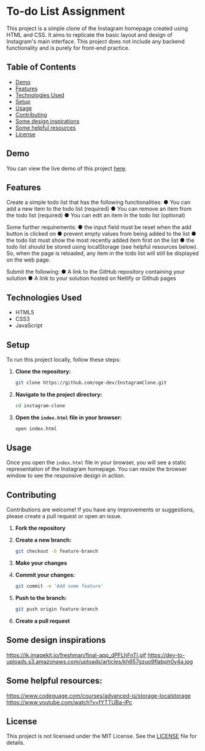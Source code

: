 # To-do List Assignment

This project is a simple clone of the Instagram homepage created using HTML and CSS. It aims to replicate the basic layout and design of Instagram's main interface. This project does not include any backend functionality and is purely for front-end practice.

## Table of Contents

- [Demo](#demo)
- [Features](#features)
- [Technologies Used](#technologies-used)
- [Setup](#setup)
- [Usage](#usage)
- [Contributing](#contributing)
- [Some design inspirations](#Some-design-inspirations)
- [Some helpful resources](#Some-helpful-resources)
- [License](#license)

## Demo

You can view the live demo of this project [here](https://oge-dev.github.io/TodoList-App/).

## Features


Create a simple todo list that has the following functionalities:
●	You can add a new item to the todo list (required)
●	You can remove an item from the todo list (required)
●	You can edit an item in the todo list (optional)

Some further requirements:
●	the input field must be reset when the add button is clicked on 
●	prevent empty values from being added to the list
●	the todo list must show the most recently added item first on the list
●	the todo list should be stored using localStorage (see helpful resources below). So, when the page is reloaded, any item in the todo list will still be displayed on the web page.

Submit the following:
●	A link to the GitHub repository containing your solution 
●	A link to your solution hosted on Netlify or Github pages




## Technologies Used

- HTML5
- CSS3
- JavaScript

## Setup

To run this project locally, follow these steps:

1. **Clone the repository:**

   ```bash
   git clone https://github.com/oge-dev/InstagramClone.git
   ```

2. **Navigate to the project directory:**

   ```bash
   cd instagram-clone
   ```

3. **Open the `index.html` file in your browser:**

   ```bash
   open index.html
   ```

## Usage

Once you open the `index.html` file in your browser, you will see a static representation of the Instagram homepage. You can resize the browser window to see the responsive design in action.

## Contributing

Contributions are welcome! If you have any improvements or suggestions, please create a pull request or open an issue.

1. **Fork the repository**
2. **Create a new branch:**

   ```bash
   git checkout -b feature-branch
   ```

3. **Make your changes**
4. **Commit your changes:**

   ```bash
   git commit -m 'Add some feature'
   ```

5. **Push to the branch:**

   ```bash
   git push origin feature-branch
   ```

6. **Create a pull request**
## Some design inspirations
https://ik.imagekit.io/freshman/final-app_dPFLhFnTI.gif
https://dev-to-uploads.s3.amazonaws.com/uploads/articles/kh657gzuo9flabph0y4a.jpg

## Some helpful resources:
https://www.codeguage.com/courses/advanced-js/storage-localstorage
https://www.youtube.com/watch?v=fYTTUBa-lPc

## License

This project is not licensed under the MIT License. See the [LICENSE](#) file for details.


